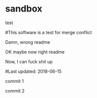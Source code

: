 # sandbox

test 

#This software is a test for merge conflict

Damn, wrong readme


OK maybe now right readme

Now, I can fuck shit up

#Last updated: 2018-06-15

commit 1

commit 2
